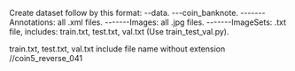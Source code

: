Create dataset follow by this format:
--data.
---coin_banknote.
-------Annotations: all .xml files.
-------Images: all .jpg files.
-------ImageSets: .txt file, includes: train.txt, test.txt, val.txt (Use train_test_val.py).

train.txt, test.txt, val.txt include file name without extension
//coin5_reverse_041

